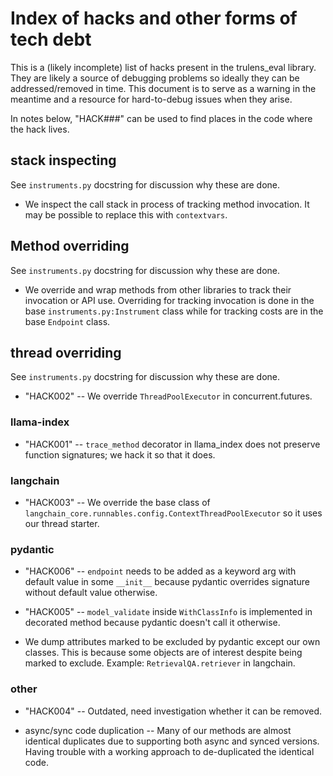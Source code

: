 # Index of hacks and other forms of tech debt

This is a (likely incomplete) list of hacks present in the trulens_eval library.
They are likely a source of debugging problems so ideally they can be
addressed/removed in time. This document is to serve as a warning in the
meantime and a resource for hard-to-debug issues when they arise.

In notes below, "HACK###" can be used to find places in the code where the hack
lives.

## stack inspecting

See `instruments.py` docstring for discussion why these are done.

- We inspect the call stack in process of tracking method invocation. It may be
  possible to replace this with `contextvars`. 

## Method overriding

See `instruments.py` docstring for discussion why these are done.

- We override and wrap methods from other libraries to track their invocation or
  API use. Overriding for tracking invocation is done in the base
  `instruments.py:Instrument` class while for tracking costs are in the base
  `Endpoint` class.

## thread overriding

See `instruments.py` docstring for discussion why these are done.

- "HACK002" -- We override `ThreadPoolExecutor` in concurrent.futures.

### llama-index

- "HACK001" -- `trace_method` decorator in llama_index does not preserve
  function signatures; we hack it so that it does. 

### langchain

- "HACK003" -- We override the base class of
  `langchain_core.runnables.config.ContextThreadPoolExecutor` so it uses our
  thread starter.

### pydantic

- "HACK006" -- `endpoint` needs to be added as a keyword arg with default value
  in some `__init__` because pydantic overrides signature without default value
  otherwise.

- "HACK005" -- `model_validate` inside `WithClassInfo` is implemented in
  decorated method because pydantic doesn't call it otherwise.

- We dump attributes marked to be excluded by pydantic except our own classes.
  This is because some objects are of interest despite being marked to exclude.
  Example: `RetrievalQA.retriever` in langchain.

### other

- "HACK004" -- Outdated, need investigation whether it can be removed.

- async/sync code duplication -- Many of our methods are almost identical
  duplicates due to supporting both async and synced versions. Having trouble
  with a working approach to de-duplicated the identical code.